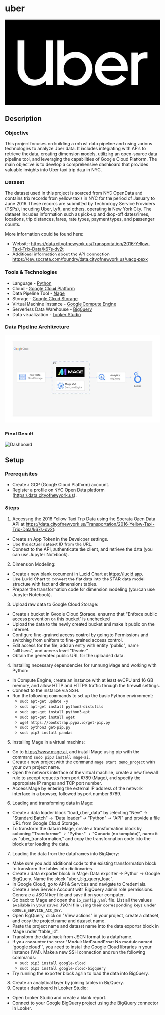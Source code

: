 # uber

![logo](https://github.com/umidmirzaev/uber/blob/main/images/uber_app_icon-1024x1024-325530812.png)

## Description

### Objective

This project focuses on building a robust data pipeline and using various technologies to analyze Uber data. It includes integrating with APIs to retrieve the data, creating dimension models, utilizing an open-source data pipeline tool, and leveraging the capabilities of Google Cloud Platform. The main objective is to develop a comprehensive dashboard that provides valuable insights into Uber taxi trip data in NYC.

### Dataset

The dataset used in this project is sourced from NYC OpenData and contains trip records from yellow taxis in NYC for the period of January to June 2016. These records are submitted by Technology Service Providers (TSPs), including Uber, Lyft, and others, operating in New York City. The dataset includes information such as pick-up and drop-off dates/times, locations, trip distances, fares, rate types, payment types, and passenger counts. 

More information could be found here: 
- Website: https://data.cityofnewyork.us/Transportation/2016-Yellow-Taxi-Trip-Data/k67s-dv2t
- Additional information about the API connection: https://dev.socrata.com/foundry/data.cityofnewyork.us/uacg-pexx

### Tools & Technologies

- Language - [Python](https://www.python.org/)
- Cloud - [Google Cloud Platform](https://cloud.google.com/)
- Data Pipeline Tool - [Mage](https://www.mage.ai)
- Storage - [Google Cloud Storage](https://cloud.google.com/storage/)
- Virtual Machine Instance - [Google Compute Engine](https://cloud.google.com/compute)
- Serverless Data Warehouse - [BigQuery](https://cloud.google.com/bigquery/)
- Data visualization - [Looker Studio](https://lookerstudio.google.com/)

### Data Pipeline Architecture
![Architecture](https://github.com/umidmirzaev/uber/blob/main/images/architecture.jpg)

### Final Result
![Dashboard]()

## Setup

### Prerequisites

- Create a GCP (Google Cloud Platform) account.
- Register a profile on NYC Open Data platform (https://data.cityofnewyork.us).


### Steps

1. Accessing the 2016 Yellow Taxi Trip Data using the Socrata Open Data API at https://data.cityofnewyork.us/Transportation/2016-Yellow-Taxi-Trip-Data/k67s-dv2t:
  - Create an App Token in the Developer settings.
  - Use the actual dataset ID from the URL.
  - Connect to the API, authenticate the client, and retrieve the data (you can use Jupyter Notebook).

2. Dimension Modeling:
  - Create a new blank document in Lucid Chart at https://lucid.app.
  - Use Lucid Chart to convert the flat data into the STAR data model structure with fact and dimensions tables.
  - Prepare the transformation code for dimension modeling (you can use Jupyter Notebook).

3. Upload raw data to Google Cloud Storage:
  - Create a bucket in Google Cloud Storage, ensuring that "Enforce public access prevention on this bucket" is unchecked.
  - Upload the data to the newly created bucket and make it public on the internet.
  - Configure fine-grained access control by going to Permissions and switching from uniform to fine-grained access control.
  - Edit access for the file, add an entry with entity "public", name "allUsers", and access level "Reader".
  - Obtain the generated public URL for the uploaded data.

4. Installing necessary dependencies for runnung Mage and working with Python:
  - In Compute Engine, create an instance with at least evCPU and 16 GB memory, and allow HTTP and HTTPS traffic through the firewall settings.
  - Connect to the instance via SSH.
  - Run the following commands to set up the basic Python environment:
    - `sudo apt-get update -y`
    - `sudo apt-get install python3-distutils`
    - `sudo apt-get install python3-apt`
    - `sudo apt-get install wget`
    - `wget https://bootstrap.pypa.io/get-pip.py`
    - `sudo python3 get-pip.py`
    - `sudo pip3 install pandas`
  
5. Installing Mage in a virtual machine: 
  - Go to https://www.mage.ai, and install Mage using pip with the command `sudo pip3 install mage-ai`. 
  - Create a new project with the command `mage start demo_project` with your own project name. 
  - Open the network interface of the virtual machine, create a new firewall rule to accept requests from port 6789 (Mage), and specify the appropriate IP ranges and TCP port number. 
  - Access Mage by entering the external IP address of the network interface in a browser, followed by port number 6789. 

6. Loading and transforming data in Mage: 
  - Create a data loader block "load_uber_data" by selecting "New" -> "Standard Batch" -> "Data loader" -> "Python" -> "API" and provide a file URL from Google Cloud Storage. 
  - To transform the data in Mage, create a transformation block by selecting "Transformer" -> "Python" -> "Generic (no template)", name it as "uber_transformation," and copy the transformation code into the block after loading the data.

7. Loading the data from the dataframes into BigQuery:
  - Make sure you add additional code to the existing transformation block to transform the tables into dictionaries.
  - Create a data exporter block in Mage: Data exporter -> Python -> Google BigQuery. Name the block "uber_big_query_load".
  - In Google Cloud, go to API & Services and navigate to Credentials. Create a new Service Account with BigQuery admin role permissions. Generate a JSON key file and save it on your computer.
  - Go back to Mage and open the `io_config.yaml` file. List all the values available in your saved JSON file using their corresponding keys under `GOOGLE_SERVICE_ACC_KEY`.
  - Open BigQuery, click on "View actions" in your project, create a dataset, and copy the project name and dataset name.
  - Paste the project name and dataset name into the data exporter block in Mage under "table_id".
  - Transform the data back from JSON format to a dataframe.
  - If you encounter the error "ModuleNotFoundError: No module named 'google.cloud'", you need to install the Google Cloud libraries in your instance (VM). Make a new SSH connection and run the following commands:
       - `sudo pip3 install google-cloud`
       - `sudo pip3 install google-cloud-bigquery`
  - Try running the exporter block again to load the data into BigQuery.

8. Create an analytical layer by joining tables in BigQuery.
9. Create a dashboard in Looker Studio:
  - Open Looker Studio and create a blank report.
  - Connect to your Google BigQuery project using the BigQuery connector in Looker.
